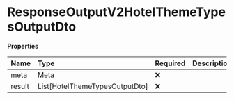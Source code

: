 # ResponseOutputV2HotelThemeTypesOutputDto

**Properties**

| Name   | Type                           | Required | Description |
| :----- | :----------------------------- | :------- | :---------- |
| meta   | Meta                           | ❌       |             |
| result | List[HotelThemeTypesOutputDto] | ❌       |             |

<!-- This file was generated by liblab | https://liblab.com/ -->
